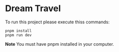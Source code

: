 # Dream Travel

To run this project please execute thiss commands:

```shell
pnpm install
pnpm run dev
```

**Note**
You must have pnpm installed in your computer.
